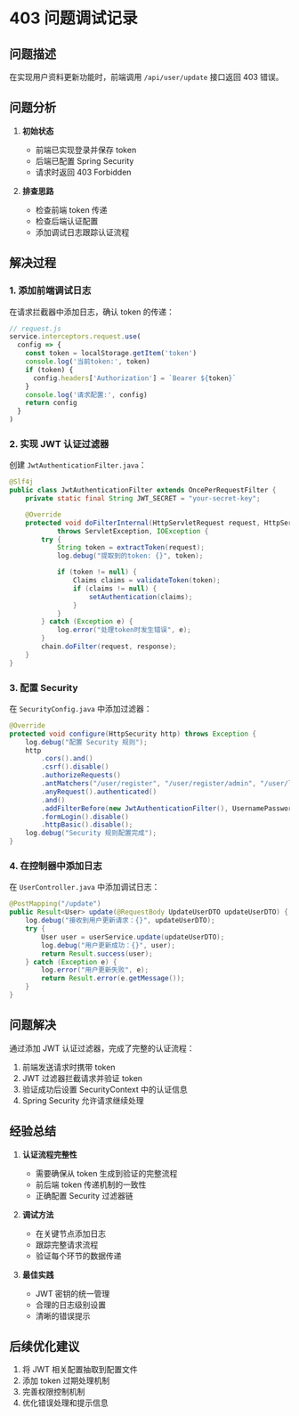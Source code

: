 # 403 问题调试记录

## 问题描述

在实现用户资料更新功能时，前端调用 `/api/user/update` 接口返回 403 错误。

## 问题分析

1. **初始状态**
   - 前端已实现登录并保存 token
   - 后端已配置 Spring Security
   - 请求时返回 403 Forbidden

2. **排查思路**
   - 检查前端 token 传递
   - 检查后端认证配置
   - 添加调试日志跟踪认证流程

## 解决过程

### 1. 添加前端调试日志

在请求拦截器中添加日志，确认 token 的传递：

```javascript
// request.js
service.interceptors.request.use(
  config => {
    const token = localStorage.getItem('token')
    console.log('当前token:', token)
    if (token) {
      config.headers['Authorization'] = `Bearer ${token}`
    }
    console.log('请求配置:', config)
    return config
  }
)
```

### 2. 实现 JWT 认证过滤器

创建 `JwtAuthenticationFilter.java`：
```java
@Slf4j
public class JwtAuthenticationFilter extends OncePerRequestFilter {
    private static final String JWT_SECRET = "your-secret-key";

    @Override
    protected void doFilterInternal(HttpServletRequest request, HttpServletResponse response, FilterChain chain)
            throws ServletException, IOException {
        try {
            String token = extractToken(request);
            log.debug("提取到的token: {}", token);

            if (token != null) {
                Claims claims = validateToken(token);
                if (claims != null) {
                    setAuthentication(claims);
                }
            }
        } catch (Exception e) {
            log.error("处理token时发生错误", e);
        }
        chain.doFilter(request, response);
    }
}
```

### 3. 配置 Security

在 `SecurityConfig.java` 中添加过滤器：
```java
@Override
protected void configure(HttpSecurity http) throws Exception {
    log.debug("配置 Security 规则");
    http
        .cors().and()
        .csrf().disable()
        .authorizeRequests()
        .antMatchers("/user/register", "/user/register/admin", "/user/login").permitAll()
        .anyRequest().authenticated()
        .and()
        .addFilterBefore(new JwtAuthenticationFilter(), UsernamePasswordAuthenticationFilter.class)
        .formLogin().disable()
        .httpBasic().disable();
    log.debug("Security 规则配置完成");
}
```

### 4. 在控制器中添加日志

在 `UserController.java` 中添加调试日志：
```java
@PostMapping("/update")
public Result<User> update(@RequestBody UpdateUserDTO updateUserDTO) {
    log.debug("接收到用户更新请求：{}", updateUserDTO);
    try {
        User user = userService.update(updateUserDTO);
        log.debug("用户更新成功：{}", user);
        return Result.success(user);
    } catch (Exception e) {
        log.error("用户更新失败", e);
        return Result.error(e.getMessage());
    }
}
```

## 问题解决

通过添加 JWT 认证过滤器，完成了完整的认证流程：

1. 前端发送请求时携带 token
2. JWT 过滤器拦截请求并验证 token
3. 验证成功后设置 SecurityContext 中的认证信息
4. Spring Security 允许请求继续处理

## 经验总结

1. **认证流程完整性**
   - 需要确保从 token 生成到验证的完整流程
   - 前后端 token 传递机制的一致性
   - 正确配置 Security 过滤器链

2. **调试方法**
   - 在关键节点添加日志
   - 跟踪完整请求流程
   - 验证每个环节的数据传递

3. **最佳实践**
   - JWT 密钥的统一管理
   - 合理的日志级别设置
   - 清晰的错误提示

## 后续优化建议

1. 将 JWT 相关配置抽取到配置文件
2. 添加 token 过期处理机制
3. 完善权限控制机制
4. 优化错误处理和提示信息 